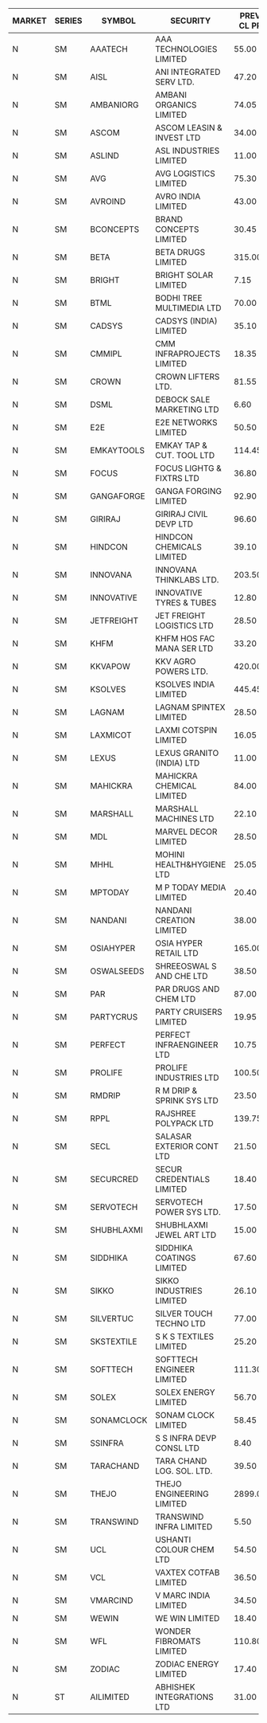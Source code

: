 


| MARKET | SERIES | SYMBOL | SECURITY | PREV CL PR | OPEN PRICE | HIGH PRICE | LOW PRICE | CLOSE PRICE | NET TRDVAL | NET TRDQTY | CORP IND | HI 52 WK | LO 52 WK |
| ----- | ----- | ----- | ----- | ----- | ----- | ----- | ----- | ----- | ----- | ----- | ----- | ----- | ----- |
| N | SM | AAATECH | AAA TECHNOLOGIES LIMITED | 55.00 | 56.00 | 60.50 | 56.00 | 60.50 | 1052850.00 | 18000 |  | 72.45 | 42.00 |
| N | SM | AISL | ANI INTEGRATED SERV LTD. | 47.20 | 47.95 | 49.95 | 47.95 | 49.30 | 1288080.00 | 26400 |  | 55.40 | 17.60 |
| N | SM | AMBANIORG | AMBANI ORGANICS LIMITED | 74.05 | 75.00 | 75.00 | 75.00 | 75.00 | 150000.00 | 2000 |  | 114.85 | 42.35 |
| N | SM | ASCOM | ASCOM LEASIN & INVEST LTD | 34.00 | 34.00 | 34.00 | 34.00 | 34.00 | 136000.00 | 4000 |  | 46.50 | 30.00 |
| N | SM | ASLIND | ASL INDUSTRIES LIMITED | 11.00 | 11.55 | 11.55 | 11.55 | 11.55 | 46200.00 | 4000 |  | 22.10 | 4.75 |
| N | SM | AVG | AVG LOGISTICS LIMITED | 75.30 | 79.05 | 79.05 | 79.05 | 79.05 | 94860.00 | 1200 |  | 79.05 | 37.45 |
| N | SM | AVROIND | AVRO INDIA LIMITED | 43.00 | 41.00 | 41.00 | 41.00 | 41.00 | 82000.00 | 2000 |  | 51.00 | 35.00 |
| N | SM | BCONCEPTS | BRAND CONCEPTS LIMITED | 30.45 | 30.00 | 30.00 | 30.00 | 30.00 | 90000.00 | 3000 |  | 32.60 | 14.05 |
| N | SM | BETA | BETA DRUGS LIMITED | 315.00 | 330.75 | 330.75 | 330.75 | 330.75 | 5292000.00 | 16000 |  | 350.20 | 58.50 |
| N | SM | BRIGHT | BRIGHT SOLAR LIMITED | 7.15 | 7.00 | 7.40 | 6.80 | 6.80 | 1905300.00 | 279000 |  | 15.55 | 5.55 |
| N | SM | BTML | BODHI TREE MULTIMEDIA LTD | 70.00 | 72.00 | 72.00 | 72.00 | 72.00 | 86400.00 | 1200 |  | 96.00 | 64.05 |
| N | SM | CADSYS | CADSYS (INDIA) LIMITED | 35.10 | 33.45 | 33.45 | 33.45 | 33.45 | 66900.00 | 2000 |  | 36.90 | 18.10 |
| N | SM | CMMIPL | CMM INFRAPROJECTS LIMITED | 18.35 | 17.45 | 19.00 | 17.45 | 18.95 | 542850.00 | 30000 |  | 21.05 | 2.25 |
| N | SM | CROWN | CROWN LIFTERS LTD. | 81.55 | 85.60 | 85.60 | 85.60 | 85.60 | 856000.00 | 10000 |  | 100.00 | 38.00 |
| N | SM | DSML | DEBOCK SALE MARKETING LTD | 6.60 | 6.90 | 6.90 | 6.90 | 6.90 | 41400.00 | 6000 |  | 21.95 | 3.50 |
| N | SM | E2E | E2E NETWORKS LIMITED | 50.50 | 50.50 | 52.90 | 50.05 | 50.05 | 509100.00 | 10000 |  | 61.30 | 20.05 |
| N | SM | EMKAYTOOLS | EMKAY TAP & CUT. TOOL LTD | 114.45 | 120.15 | 120.15 | 120.15 | 120.15 | 144180.00 | 1200 |  | 136.50 | 58.65 |
| N | SM | FOCUS | FOCUS LIGHTG & FIXTRS LTD | 36.80 | 36.65 | 37.70 | 36.65 | 36.85 | 668250.00 | 18000 |  | 38.65 | 18.05 |
| N | SM | GANGAFORGE | GANGA FORGING LIMITED | 92.90 | 91.80 | 93.10 | 91.80 | 92.65 | 3699200.00 | 40000 |  | 93.10 | 9.50 |
| N | SM | GIRIRAJ | GIRIRAJ CIVIL DEVP LTD | 96.60 | 96.60 | 96.60 | 96.60 | 96.60 | 115920.00 | 1200 |  | 96.60 | 51.00 |
| N | SM | HINDCON | HINDCON CHEMICALS LIMITED | 39.10 | 40.90 | 41.00 | 37.95 | 37.95 | 2648200.00 | 68000 |  | 42.95 | 11.25 |
| N | SM | INNOVANA | INNOVANA THINKLABS LTD. | 203.50 | 195.10 | 202.95 | 193.35 | 201.95 | 1979300.00 | 10000 |  | 209.80 | 70.25 |
| N | SM | INNOVATIVE | INNOVATIVE TYRES & TUBES | 12.80 | 13.35 | 13.40 | 13.35 | 13.40 | 321300.00 | 24000 |  | 13.40 | 5.65 |
| N | SM | JETFREIGHT | JET FREIGHT LOGISTICS LTD | 28.50 | 29.00 | 29.00 | 28.50 | 28.50 | 230000.00 | 8000 |  | 29.75 | 12.00 |
| N | SM | KHFM | KHFM HOS FAC MANA SER LTD | 33.20 | 33.00 | 33.00 | 32.00 | 32.00 | 987000.00 | 30000 |  | 42.50 | 23.00 |
| N | SM | KKVAPOW | KKV AGRO POWERS LTD. | 420.00 | 420.00 | 420.00 | 405.00 | 405.00 | 307525.00 | 750 |  | 420.00 | 335.00 |
| N | SM | KSOLVES | KSOLVES INDIA LIMITED | 445.45 | 467.70 | 467.70 | 467.70 | 467.70 | 1122480.00 | 2400 |  | 1718.20 | 102.05 |
| N | SM | LAGNAM | LAGNAM SPINTEX LIMITED | 28.50 | 27.25 | 27.25 | 27.10 | 27.10 | 325950.00 | 12000 |  | 30.45 | 6.60 |
| N | SM | LAXMICOT | LAXMI COTSPIN LIMITED | 16.05 | 16.05 | 16.05 | 16.05 | 16.05 | 96300.00 | 6000 |  | 17.70 | 7.50 |
| N | SM | LEXUS | LEXUS GRANITO (INDIA) LTD | 11.00 | 11.00 | 11.00 | 11.00 | 11.00 | 22000.00 | 2000 |  | 22.50 | 7.20 |
| N | SM | MAHICKRA | MAHICKRA CHEMICAL LIMITED | 84.00 | 88.00 | 88.00 | 88.00 | 88.00 | 132000.00 | 1500 |  | 95.00 | 70.05 |
| N | SM | MARSHALL | MARSHALL MACHINES LTD | 22.10 | 23.20 | 23.20 | 23.20 | 23.20 | 69600.00 | 3000 |  | 23.20 | 4.85 |
| N | SM | MDL | MARVEL DECOR LIMITED | 28.50 | 27.10 | 27.10 | 27.10 | 27.10 | 54200.00 | 2000 |  | 29.95 | 16.50 |
| N | SM | MHHL | MOHINI HEALTH&HYGIENE LTD | 25.05 | 22.60 | 23.20 | 22.55 | 22.55 | 2851800.00 | 126000 |  | 39.50 | 14.40 |
| N | SM | MPTODAY | M P TODAY MEDIA LIMITED | 20.40 | 20.00 | 20.00 | 19.40 | 19.40 | 117600.00 | 6000 |  | 23.85 | 9.70 |
| N | SM | NANDANI | NANDANI CREATION LIMITED | 38.00 | 39.50 | 39.50 | 39.50 | 39.50 | 197500.00 | 5000 |  | 41.50 | 7.65 |
| N | SM | OSIAHYPER | OSIA HYPER RETAIL LTD | 165.00 | 180.00 | 180.00 | 164.95 | 165.00 | 1193980.00 | 7200 |  | 238.00 | 117.00 |
| N | SM | OSWALSEEDS | SHREEOSWAL S AND CHE LTD | 38.50 | 39.90 | 40.40 | 39.90 | 40.40 | 641000.00 | 16000 |  | 50.45 | 28.00 |
| N | SM | PAR | PAR DRUGS AND CHEM LTD | 87.00 | 87.00 | 88.00 | 87.00 | 88.00 | 350000.00 | 4000 |  | 136.50 | 43.20 |
| N | SM | PARTYCRUS | PARTY CRUISERS LIMITED | 19.95 | 19.15 | 19.20 | 19.10 | 19.10 | 153200.00 | 8000 |  | 39.90 | 16.55 |
| N | SM | PERFECT | PERFECT INFRAENGINEER LTD | 10.75 | 10.25 | 10.25 | 10.25 | 10.25 | 61500.00 | 6000 |  | 12.55 | 9.50 |
| N | SM | PROLIFE | PROLIFE INDUSTRIES LTD | 100.50 | 105.50 | 105.50 | 95.50 | 100.50 | 2704500.00 | 27000 |  | 105.50 | 30.50 |
| N | SM | RMDRIP | R M DRIP & SPRINK SYS LTD | 23.50 | 22.35 | 22.35 | 22.35 | 22.35 | 89400.00 | 4000 |  | 63.00 | 15.50 |
| N | SM | RPPL | RAJSHREE POLYPACK LTD | 139.75 | 144.95 | 146.70 | 140.50 | 146.50 | 21087800.00 | 146000 |  | 154.10 | 61.75 |
| N | SM | SECL | SALASAR EXTERIOR CONT LTD | 21.50 | 21.00 | 21.00 | 21.00 | 21.00 | 630000.00 | 30000 |  | 43.00 | 9.90 |
| N | SM | SECURCRED | SECUR CREDENTIALS LIMITED | 18.40 | 17.50 | 17.50 | 17.50 | 17.50 | 10500.00 | 600 |  | 25.55 | 12.00 |
| N | SM | SERVOTECH | SERVOTECH POWER SYS LTD. | 17.50 | 17.25 | 17.50 | 17.00 | 17.40 | 895000.00 | 52000 |  | 23.80 | 13.55 |
| N | SM | SHUBHLAXMI | SHUBHLAXMI JEWEL ART LTD | 15.00 | 15.00 | 15.00 | 15.00 | 15.00 | 90000.00 | 6000 |  | 29.90 | 12.05 |
| N | SM | SIDDHIKA | SIDDHIKA COATINGS LIMITED | 67.60 | 67.60 | 68.00 | 64.10 | 67.95 | 1069700.00 | 16000 |  | 81.50 | 45.00 |
| N | SM | SIKKO | SIKKO INDUSTRIES LIMITED | 26.10 | 26.50 | 26.50 | 26.50 | 26.50 | 212000.00 | 8000 |  | 33.80 | 11.60 |
| N | SM | SILVERTUC | SILVER TOUCH TECHNO LTD | 77.00 | 77.00 | 77.00 | 77.00 | 77.00 | 77000.00 | 1000 |  | 102.00 | 72.00 |
| N | SM | SKSTEXTILE | S K S TEXTILES LIMITED | 25.20 | 23.95 | 23.95 | 23.95 | 23.95 | 23950.00 | 1000 |  | 30.45 | 22.10 |
| N | SM | SOFTTECH | SOFTTECH ENGINEER LIMITED | 111.30 | 109.00 | 109.50 | 107.50 | 108.00 | 3476080.00 | 32000 |  | 133.40 | 35.50 |
| N | SM | SOLEX | SOLEX ENERGY LIMITED | 56.70 | 54.00 | 54.00 | 53.90 | 53.90 | 539200.00 | 10000 |  | 68.45 | 20.15 |
| N | SM | SONAMCLOCK | SONAM CLOCK LIMITED | 58.45 | 57.75 | 57.95 | 57.75 | 57.95 | 520650.00 | 9000 |  | 66.00 | 39.00 |
| N | SM | SSINFRA | S S INFRA DEVP CONSL LTD | 8.40 | 8.80 | 8.80 | 8.80 | 8.80 | 264000.00 | 30000 |  | 10.20 | 5.65 |
| N | SM | TARACHAND | TARA CHAND LOG. SOL. LTD. | 39.50 | 39.00 | 39.00 | 39.00 | 39.00 | 78000.00 | 2000 |  | 52.35 | 26.00 |
| N | SM | THEJO | THEJO ENGINEERING LIMITED | 2899.00 | 2755.00 | 2850.00 | 2755.00 | 2825.00 | 840500.00 | 300 |  | 2980.00 | 490.00 |
| N | SM | TRANSWIND | TRANSWIND INFRA LIMITED | 5.50 | 5.75 | 5.75 | 5.75 | 5.75 | 46000.00 | 8000 |  | 12.80 | 4.75 |
| N | SM | UCL | USHANTI COLOUR CHEM LTD | 54.50 | 53.00 | 54.00 | 51.05 | 51.05 | 748100.00 | 14000 |  | 56.00 | 24.00 |
| N | SM | VCL | VAXTEX COTFAB LIMITED | 36.50 | 36.60 | 37.00 | 36.60 | 37.00 | 330900.00 | 9000 |  | 51.00 | 17.00 |
| N | SM | VMARCIND | V MARC INDIA LIMITED | 34.50 | 33.25 | 33.40 | 33.00 | 33.40 | 298950.00 | 9000 |  | 45.00 | 29.55 |
| N | SM | WEWIN | WE WIN LIMITED | 18.40 | 17.50 | 17.50 | 17.50 | 17.50 | 52500.00 | 3000 |  | 60.00 | 13.55 |
| N | SM | WFL | WONDER FIBROMATS LIMITED | 110.80 | 116.30 | 116.30 | 116.30 | 116.30 | 186080.00 | 1600 |  | 116.30 | 42.70 |
| N | SM | ZODIAC | ZODIAC ENERGY LIMITED | 17.40 | 16.95 | 16.95 | 16.95 | 16.95 | 67800.00 | 4000 |  | 23.75 | 11.50 |
| N | ST | AILIMITED | ABHISHEK INTEGRATIONS LTD | 31.00 | 29.45 | 29.45 | 29.45 | 29.45 | 176700.00 | 6000 |  | 40.00 | 29.45 |



